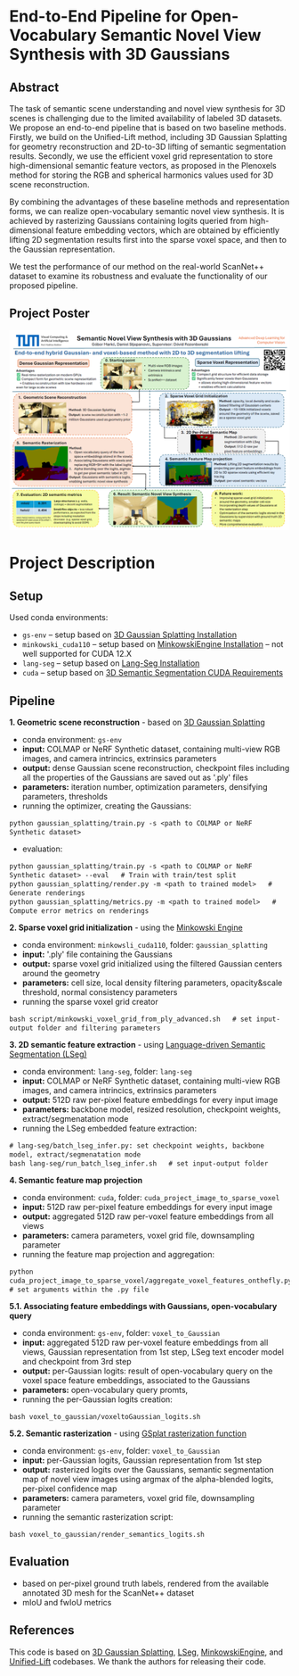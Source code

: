 # End-to-End Pipeline for Open-Vocabulary Semantic Novel View Synthesis with 3D Gaussians
## Abstract
The task of semantic scene understanding and novel view synthesis for 3D scenes is challenging due to the limited availability of labeled 3D datasets. We propose an end-to-end pipeline that is based on two baseline methods. Firstly, we build on the Unified-Lift method, including 3D Gaussian Splatting for geometry reconstruction and 2D-to-3D lifting of semantic segmentation results. Secondly, we use the efficient voxel grid representation to store high-dimensional semantic feature vectors, as proposed in the Plenoxels method for storing the RGB and spherical harmonics values used for 3D scene reconstruction. 

By combining the advantages of these baseline methods and representation forms, we can realize open-vocabulary semantic novel view synthesis. It is achieved by rasterizing Gaussians containing logits queried from high-dimensional feature embedding vectors, which are obtained by efficiently lifting 2D segmentation results first into the sparse voxel space, and then to the Gaussian representation.

We test the performance of our method on the real-world ScanNet++ dataset to examine its robustness and evaluate the functionality of our proposed pipeline.

## Project Poster
![image](poster/Poster_FINAL.png)

# Project Description
## Setup
Used conda environments:
<!-- - `unified_lift_cuda121` – setup based on [Unified-Lift Usage.md](https://github.com/Runsong123/Unified-Lift/blob/main/doc/Usage.md)  -->
- `gs-env` – setup based on [3D Gaussian Splatting Installation](https://github.com/graphdeco-inria/gaussian-splatting?tab=readme-ov-file#setup)
- `minkowski_cuda110` – setup based on [MinkowskiEngine Installation](https://github.com/NVIDIA/MinkowskiEngine/) – not well supported for CUDA 12.X  
- `lang-seg` – setup based on [Lang-Seg Installation](https://github.com/isl-org/lang-seg?tab=readme-ov-file#installation)  
- `cuda` – setup based on [3D Semantic Segmentation CUDA Requirements](https://github.com/gabormarko/3D-semantic-segmentation/blob/main/cuda_requirement.txt)  

## Pipeline
**1. Geometric scene reconstruction** - based on [3D Gaussian Splatting](https://github.com/graphdeco-inria/gaussian-splatting)
- conda environment: `gs-env`
- **input:** COLMAP or NeRF Synthetic dataset, containing multi-view RGB images, and camera intrincics, extrinsics parameters
- **output:** dense Gaussian scene reconstruction, checkpoint files including all the properties of the Gaussians are saved out as '.ply' files
- **parameters:** iteration number, optimization parameters, densifying parameters, thresholds
- running the optimizer, creating the Gaussians:
```
python gaussian_splatting/train.py -s <path to COLMAP or NeRF Synthetic dataset>
```
- evaluation:
```
python gaussian_splatting/train.py -s <path to COLMAP or NeRF Synthetic dataset> --eval   # Train with train/test split
python gaussian_splatting/render.py -m <path to trained model>   # Generate renderings
python gaussian_splatting/metrics.py -m <path to trained model>   # Compute error metrics on renderings
```

**2. Sparse voxel grid initialization** - using the [Minkowski Engine](https://github.com/NVIDIA/MinkowskiEngine/)
- conda environment: `minkowsli_cuda110`, folder: `gaussian_splatting`
- **input:** '.ply' file containing the Gaussians
- **output:** sparse voxel grid initialized using the filtered Gaussian centers around the geometry
- **parameters:** cell size, local density filtering parameters, opacity&scale threshold, normal consistency parameters
- running the sparse voxel grid creator
```
bash script/minkowski_voxel_grid_from_ply_advanced.sh   # set input-output folder and filtering parameters
```

**3. 2D semantic feature extraction** - using [Language-driven Semantic Segmentation (LSeg)](https://github.com/isl-org/lang-seg)
- conda environment: `lang-seg`, folder:  `lang-seg`
- **input:** COLMAP or NeRF Synthetic dataset, containing multi-view RGB images, and camera intrincics, extrinsics parameters
- **output:** 512D raw per-pixel feature embeddings for every input image
- **parameters:** backbone model, resized resolution, checkpoint weights, extract/segmenatation mode
- running the LSeg embedded feature extraction:
```
# lang-seg/batch_lseg_infer.py: set checkpoint weights, backbone model, extract/segmenatation mode
bash lang-seg/run_batch_lseg_infer.sh   # set input-output folder
```

**4. Semantic feature map projection**
- conda environment: `cuda`, folder: `cuda_project_image_to_sparse_voxel`
- **input:** 512D raw per-pixel feature embeddings for every input image
- **output:** aggregated 512D raw per-voxel feature embeddings from all views
- **parameters:** camera parameters, voxel grid file, downsampling parameter
- running the feature map projection and aggregation:
```
python cuda_project_image_to_sparse_voxel/aggregate_voxel_features_onthefly.py   # set arguments within the .py file
```

**5.1. Associating feature embeddings with Gaussians, open-vocabulary query**
- conda environment: `gs-env`, folder: `voxel_to_Gaussian`
- **input:**  aggregated 512D raw per-voxel feature embeddings from all views, Gaussian representation from 1st step, LSeg text encoder model and checkpoint from 3rd step
- **output:** per-Gaussian logits: result of open-vocabulary query on the voxel space feature embeddings, associated to the Gaussians
- **parameters:** open-vocabulary query promts, 
- running the per-Gaussian logits creation:
```
bash voxel_to_gaussian/voxeltoGaussian_logits.sh
```

**5.2. Semantic rasterization** - using [GSplat rasterization function](https://docs.gsplat.studio/main/apis/rasterization.html)
- conda environment: `gs-env`, folder: `voxel_to_Gaussian`
- **input:** per-Gaussian logits, Gaussian representation from 1st step
- **output:** rasterized logits over the Gaussians, semantic segmentation map of novel view images using argmax of the alpha-blended logits, per-pixel confidence map
- **parameters:** camera parameters, voxel grid file, downsampling parameter
- running the semantic rasterization script:
```
bash voxel_to_gaussian/render_semantics_logits.sh
```

## Evaluation
- based on per-pixel ground truth labels, rendered from the available annotated 3D mesh for the ScanNet++ dataset
- mIoU and fwIoU metrics 

## References
This code is based on [3D Gaussian Splatting](https://github.com/graphdeco-inria/gaussian-splatting), [LSeg](https://github.com/isl-org/lang-seg), [MinkowskiEngine](https://github.com/NVIDIA/MinkowskiEngine/), and [Unified-Lift](https://github.com/Runsong123/Unified-Lift/) codebases. We thank the authors for releasing their code. 





